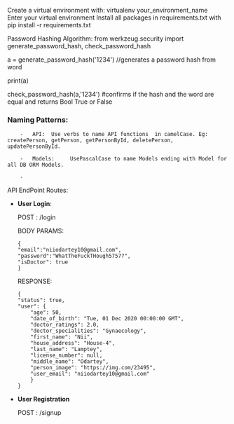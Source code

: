 Create a virtual environment with: virtualenv your_environment_name  
Enter your virtual environment
Install all packages in requirements.txt with pip install -r requirements.txt


Password Hashing Algorithm: 
from werkzeug.security import generate_password_hash, check_password_hash		

a = generate_password_hash('1234') //generates a password hash from word		

print(a)		

check_password_hash(a,'1234') #confirms if the hash and the word are equal and returns Bool True or False		


### Naming Patterns:        
		-	API:  Use verbs to name API functions  in camelCase. Eg: createPerson, getPerson, getPersonById, deletePerson, updatePersonById.     

		- 	Models: 	UsePascalCase to name Models ending with Model for all DB ORM Models.       
         
		- 




API EndPoint Routes:
- **User Login**:			

	POST : /login		

	BODY PARAMS: 	

	```
	{
    "email":"niiodartey10@gmail.com",
    "password":"WhatTheFuckTHough5757?",
    "isDoctor": true
	}
	```

	RESPONSE:
	```
	{
    "status": true,
    "user": {
        "age": 50,
        "date_of_birth": "Tue, 01 Dec 2020 00:00:00 GMT",
        "doctor_ratings": 2.0,
        "doctor_specialities": "Gynaecology",
        "first_name": "Nii",
        "house_address": "House-4",
        "last_name": "Lamptey",
        "license_number": null,
        "middle_name": "Odartey",
        "person_image": "https://img.com/23495",
        "user_email": "niiodartey10@gmail.com"
    	}
	}
	```

- **User Registration**		

	POST : /signup